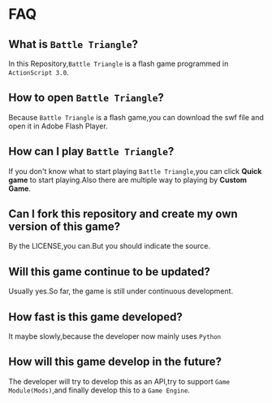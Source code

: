 # FAQ

## What is `Battle Triangle`?

In this Repository,`Battle Triangle` is a flash game programmed in `ActionScript 3.0`.

## How to open  `Battle Triangle`?

Because `Battle Triangle` is a flash game,you can download the swf file and open it in Adobe Flash Player.

## How can I play `Battle Triangle`?

If you don't know what to start playing `Battle Triangle`,you can click **Quick game** to start playing.Also there are multiple way to playing by **Custom Game**.

## Can I fork this repository and create my own version of this game?

By the LICENSE,you can.But you should indicate the source.

## Will this game continue to be updated?

Usually yes.So far, the game is still under continuous development.

## How fast is this game developed?

It maybe slowly,because the developer now mainly uses `Python`

## How will this game develop in the future?

The developer will try to develop this as an API,try to support `Game Module(Mods)`,and finally develop this to a `Game Engine`.
